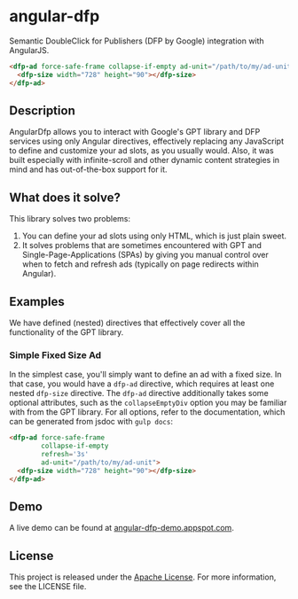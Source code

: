 # angular-dfp

Semantic DoubleClick for Publishers (DFP by Google) integration with AngularJS.

```HTML
<dfp-ad force-safe-frame collapse-if-empty ad-unit="/path/to/my/ad-unit">
  <dfp-size width="728" height="90"></dfp-size>
</dfp-ad>
```

## Description

AngularDfp allows you to interact with Google's GPT library and DFP services
using only Angular directives, effectively replacing any JavaScript to define
and customize your ad slots, as you usually would. Also, it was built especially
with infinite-scroll and other dynamic content strategies in mind and has
out-of-the-box support for it.

## What does it solve?

This library solves two problems:

1. You can define your ad slots using only HTML, which is just plain sweet.
2. It solves problems that are sometimes encountered with GPT and
Single-Page-Applications (SPAs) by giving you manual control over when to fetch
and refresh ads (typically on page redirects within Angular).

## Examples

We have defined (nested) directives that effectively cover all the functionality
of the GPT library.

### Simple Fixed Size Ad

In the simplest case, you'll simply want to define an ad with a fixed size. In
that case, you would have a `dfp-ad` directive, which requires at least one
nested `dfp-size` directive. The `dfp-ad` directive additionally takes some
optional attributes, such as the `collapseEmptyDiv` option you may be familiar
with from the GPT library. For all options, refer to the documentation, which
can be generated from jsdoc with `gulp docs`:

```HTML
<dfp-ad force-safe-frame
        collapse-if-empty
        refresh='3s'
        ad-unit="/path/to/my/ad-unit">
  <dfp-size width="728" height="90"></dfp-size>
</dfp-ad>
```

## Demo

A live demo can be found at
[angular-dfp-demo.appspot.com](http://angular-dfp-demo.appspot.com).

## License

This project is released under the [Apache
License](https://www.apache.org/licenses/LICENSE-2.0). For more information, see
the LICENSE file.
